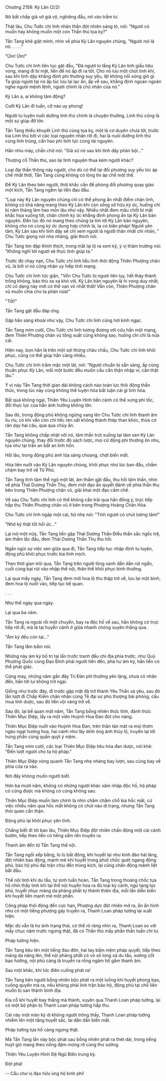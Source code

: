 




Chương 2158: Kỳ Lân (2/2)


Nó bất chấp giả vờ giả vịt, nghiêng đầu, rơi vào trầm tư.

Thật lâu, Chu Tước chi linh nhãn thần đột nhiên sáng tỏ, nói: "Ngươi có muốn hay không muốn một con Thần thú tọa kỵ?"

Tần Tang khẽ giật mình, nhìn về phía Kỳ Lân nguyên chủng, "Ngươi nói là nó. . . . ."

"Ừm! Ừm!"

Chu Tước chi linh liên tục gật đầu, "Đã ngươi lo lắng Kỳ Lân linh giấu tiêu vong, mang đi bí mật, liền để nó ấp đi ra tốt. Cho nó lưu một chút tinh khí, sau khi tỉnh dậy khẳng định phi thường suy yếu, lật không nổi sóng gió gì. Ta giúp ngươi tại nó ấp lúc lưu lại lạc ấn, ấp về sau, khẳng định ngoan ngoãn nghe ngươi mệnh lệnh, ngươi chính là chủ nhân của nó."

Kỳ Lân a, ai không tâm động?

Cưỡi Kỳ Lân đi tuần, cỡ nào uy phong!

Người tu luyện nuôi dưỡng linh thú chính là chuyện thường, Linh thú cũng là một sự giúp đỡ lớn.

Tần Tang thiếu khuyết Linh thú cùng tọa kỵ, một là cơ duyên chưa tới, trước kia Linh thú bởi vì các loại nguyên nhân rời đi, hai là nuôi dưỡng linh thú cùng linh trùng, cần hao phí tinh lực cùng tài nguyên.

Hắn nhíu mày, chần chờ nói: "Giả sử nó sau khi tỉnh dậy phản bội..."

Thượng cổ Thần thú, sao lại tình nguyện thua kém người khác?

Loại đại thần thông này người, cho dù có thể tại đối phương suy yếu lúc áp chế nhất thời, Tần Tang cũng không có lòng tin áp chế một thế.

Để Kỳ Lân theo bên người, thời khắc cần đề phòng đối phương quay giáo một kích, Tần Tang ngẫm lại liền đau đầu.

"Loại này Kỳ Lân nguyên chủng chỉ có thể phong ấn nhất điểm chân linh, không có khả năng mang theo Kỳ Lân khi còn sống sở hữu ký ức, huống chi bị năm tháng làm hao mòn lâu như vậy. Nhiều nhất đem mấu chốt bí mật khắc họa xuống tới, chân chính ký ức khẳng định phong ấn tại Kỳ Lân bản nguyên. Đến lúc đó nó mang theo chúng ta tìm tới Kỳ Lân bản nguyên, không cho nó cùng ký ức dung hợp chính là, ta có biện pháp! Ngươi yên tâm, Kỳ Lân sau khi tỉnh dậy sẽ chỉ xem ngươi là người thân nhất chi nhân, " Chu Tước giọng nói nhẹ nhàng, giải thích nói.

Tần Tang tim đập thình thịch, trong mắt lại lộ ra xem kỹ, ý vị thâm trường nói: "Không nghĩ tới ngươi sẽ thực tình giúp ta."

Trước đó chạy nạn, Chu Tước chi linh liều lĩnh thôi động Thiên Phượng chân vũ, là bởi vì nó cũng nhận uy hiếp tính mạng.

Chu Tước chi linh tức giận, "Vốn Chu Tước bị ngươi liên lụy, hết thảy thành trống không, báo thù xa xa khó vời, Kỳ Lân bản nguyên là hi vọng duy nhất, chỉ có dạng này mới có thể vạn vô nhất thất! Vẫn còn, Thiên Phượng chân vũ muốn chia cho ta phân nửa!"

"Tốt!"

Tần Tang gật đầu đáp ứng.

Gặp hắn sảng khoái như vậy, Chu Tước chi linh cũng hơi kinh ngạc.

Tần Tang mỉm cười, Chu Tước chi linh tương đương với cứu hắn một mạng, đem Thiên Phượng chân vũ tống xuất cũng không sao, huống chi chỉ là nửa cái.

Hiện nay, bọn hắn là trên một sợi thừng châu chấu, Chu Tước chi linh khôi phục, cũng có thể giúp hắn càng nhiều.

Chu Tước chi linh trầm mặc một lát, nói: "Ngươi chuẩn bị sẵn sàng, ấp cùng thuần phục Kỳ Lân, mỗi một bước đều muốn cầu cẩn thận nhập vi, cần thật lâu."

Ý vị này Tần Tang thời gian dài không cách nào toàn lực thôi động thần thức, trong lúc này cũng không thể luyện hóa bất luận cái gì linh hỏa.

Bất quá không ngại, Thiên Yêu Luyện Hình tiến cảnh có thể xưng phi tốc, đối thực lực của hắn ảnh hưởng không lớn.

Sau đó, trong động phủ không ngừng vang lên Chu Tước chi linh thanh âm líu ríu, có khi vẫn còn chỉ tiếc rèn sắt không thành thép than khóc, thừa cơ răn dạy hai câu, qua qua chủy ẩn.

Tần Tang không chấp nhặt với nó, tâm thần trút xuống tại tâm sen Kỳ Lân nguyên chủng, thay đổi trước đó sách lược, mọi cử động phi thường ôn nhu, tựa như tại trấn an bất an linh hồn.

Hồi lâu, trong động phủ ánh lửa sáng choang, chợt biến mất.

Hỏa liên nuốt vào Kỳ Lân nguyên chủng, khôi phục như lúc ban đầu, chầm chậm bay trở về Tử Phủ.

Tần Tang tĩnh tâm thể ngộ một lát, âm thầm gật đầu, thu hồi tâm thần, nhìn về phía Thái Dương Thần Thụ, đem một đạo ấn quyết đánh về phía thần thụ bên trong Thiên Phượng chân vũ, giải khai một đạo cấm chế.

Về sau Chu Tước chi linh có thể không cần trải qua hắn đồng ý, trực tiếp hấp thu Thiên Phượng chân vũ ở bên trong Phượng Hoàng Chân Hỏa.

Chu Tước chi linh ngáp một cái, hừ nhẹ nói: "Tính ngươi có chút lương tâm!"

"Nhớ kỹ thật tốt hồi ức..."

Lại nói một nửa, Tần Tang liền gặp Thái Dương Thần Điểu thần sắc ngốc trệ, âm thầm lắc đầu, đem Thái Dương Thần Thụ thu hồi.

Ngắn ngủi sự việc xen giữa qua đi, Tần Tang tiếp tục nhập định tu luyện, động phủ khôi phục trước kia tĩnh mịch.

Theo thời gian trôi qua, Tần Tang trên người lông xanh dần dần rút ngắn, cuối cùng bại rút vào nhập thể nội, thân thể khôi phục bình thường.

Lại qua mấy ngày, Tần Tang đem mới hoa lộ thu thập trở về, lưu lại một bình, đem hoa lộ nuốt vào, tiếp tục bế quan.

. . .

Như thế ngày qua ngày.

Lại qua ba năm.

Tần Tang ra ngoài rồi một chuyến, bay ra độc hồ về sau, hắn không có trực tiếp rời đi, mà là tại huyễn cảnh ở giữa nhanh chóng xuyên thẳng qua.

"Ám ký đều còn tại..."

Tần Tang lẩm bẩm nói.

Những này ám ký bố trí tại lần trước tranh đấu chi địa phía trước, như Quỷ Phương Quốc cùng Đạo Đình phái người tiến đến, phá hư ám ký, hắn liền có thể phát giác.

Cũng may, những năm gần đây Trị Đàn phi thường yên lặng, chưa có nhân đến, hắn tới lui không trở ngại.

Giống như trước đây, đi trước gặp mặt đã trở thành Yêu Thần xà yêu, sau đó lần lượt đi Chấp Kiếm chân nhân cùng Tề đại sư phủ thượng bái phỏng, cầu mua linh dược, sau đó liền vội vàng trở về.

Sau đó, lại bế quan một năm, Tần Tang bỗng nhiên thức tỉnh, đánh thức Thiên Mục Điệp, lấy ra một viên Huỳnh Hoa Đan đút cho nàng.

Thiên Mục Điệp nuốt vào Huỳnh Hoa Đan, trên thân tản mát ra mùi thơm ngào ngạt hương hoa, hai cánh như lây dính óng ánh thủy lộ, truyền lại tới hưng phấn cùng quấn quýt ý niệm.

Tần Tang mỉm cười, các loại Thiên Mục Điệp tiêu hóa đan dược, nói khẽ: "Đến lượt ngươi cho ta hộ pháp."

Thiên Mục Điệp vòng quanh Tần Tang nhẹ nhàng bay lượn, sau cùng bay về phía cửa ra vào.

Nơi đây không muốn người biết.

Hơn ba mươi năm, không có những người khác xâm nhập độc hồ, hộ pháp có cũng được mà không có cũng không sao.

Thiên Mục Điệp muốn làm chính là nhìn chằm chằm chỗ kia hốc mắt, cứ việc nhiều năm qua hốc mắt không có chút nào dị trạng, nhưng Tần Tang thói quen cẩn thận.

Động phủ lại khôi phục yên tĩnh.

Chẳng biết đi tới bao lâu, Thiên Mục Điệp đột nhiên chấn động một cái cánh bướm, tiếp theo liền có tiếng sấm rền truyền ra.

Thanh âm đến từ Tần Tang thể nội.

Tần Tang ngồi xếp bằng, lù lù bất động, khí huyết lại như kinh đào hải lãng, đột nhiên bạo động, mạnh mẽ khí huyết trong phút chốc quét ngang động phủ, bảo hộ phủ đại trận chịu đến trùng kích, lại cũng chấn động mãnh liệt bắt đầu.

Thể nội tinh khí du tẩu, tự sinh tuần hoàn, Tần Tang trong thoáng chốc tựa hồ nhìn thấy tinh khí tại thể nội huyễn hóa ra đủ loại kỳ cảnh, ngũ tạng lục phủ, huyết nhục màng da phảng phất tự thành thiên địa, mỗi lần diễn biến khí huyết liền mạnh mẽ một phần.

Công pháp thôi động đến cực hạn, Phượng dực đột nhiên mở ra, ẩn ẩn hình như có một tiếng phượng gáy truyền ra, Thanh Loan pháp tướng lại xuất hiện.

Mặc dù vẫn là hư ảnh trạng thái, có thể rõ ràng nhìn ra, Thanh Loan so với mấy chục năm trước ngưng thật, đã có Thần thú mấy phần thần tuấn chi tư.

Pháp tướng hiện.

Tần Tang kêu lên một tiếng đau đớn, hai tay bấm niệm pháp quyết, tiếp theo màng da nâng lên, thể nội phảng phất có vô số long xà du tẩu, xương cốt bạo hưởng, nội phủ càng là truyền ra rồng ngâm hổ gầm thanh âm.

Sau một khắc, khí tức điên cuồng phát ra!

Tần Tang bên người bỗng nhiên bộc phát ra một luồng khí huyết phong bạo, cuồng quyển mà ra, nếu không phải linh trận bảo hộ, động phủ tại chỗ liền muốn bị san thành bình địa.

Kia cỗ khí huyết bay thẳng mà thành, xuyên qua Thanh Loan pháp tướng, lại có một bộ phận bị Thanh Loan pháp tướng hấp thu.

Cái này một màn kỳ dị không người trông thấy, Thanh Loan pháp tướng nhiễm lên một tầng huyết sắc, lại dần dần biến mất.

Pháp tướng tựa hồ càng ngưng thật.

Mà Tần Tang lần này bộc phát sau bỗng nhiên phát ra thét dài, trong tiếng huýt gió mang theo nồng đậm mừng rỡ cùng thư sướng.

Thiên Yêu Luyện Hình Đệ Ngũ Biến trung kỳ.

Đột phá!

--
Cầu chư vị đạo hữu ủng hộ kinh phí!




